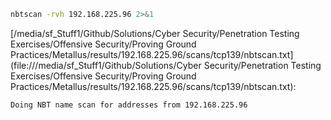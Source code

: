 ```bash
nbtscan -rvh 192.168.225.96 2>&1
```

[/media/sf_Stuff1/Github/Solutions/Cyber Security/Penetration Testing Exercises/Offensive Security/Proving Ground Practices/Metallus/results/192.168.225.96/scans/tcp139/nbtscan.txt](file:///media/sf_Stuff1/Github/Solutions/Cyber Security/Penetration Testing Exercises/Offensive Security/Proving Ground Practices/Metallus/results/192.168.225.96/scans/tcp139/nbtscan.txt):

```
Doing NBT name scan for addresses from 192.168.225.96



```
